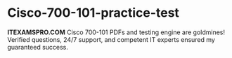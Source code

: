 # Cisco-700-101-practice-test
**ITEXAMSPRO.COM** Cisco 700-101 PDFs and testing engine are goldmines! Verified questions, 24/7 support, and competent IT experts ensured my guaranteed success.
